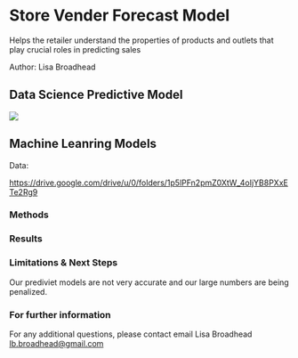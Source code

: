 # Store Vender Forecast Model
Helps the retailer understand the properties of products and outlets that play crucial roles in predicting sales

Author: Lisa Broadhead

## Data Science Predictive Model

<img src="[https://github.com/lisabroadhead/sustenance-vender-forecast/blob/main/Screen%20Shot%202022-06-16%20at%203.19.13%20PM.png](https://github.com/lisabroadhead/store-vender-forecast/blob/main/stores_built.png)"/>


## Machine Leanring Models


Data: 

https://drive.google.com/drive/u/0/folders/1p5lPFn2pmZ0XtW_4oIjYB8PXxETe2Rg9

### Methods

### Results

### Limitations & Next Steps
Our prediviet models are not very accurate and our large numbers are being penalized.


### For further information
For any additional questions, please contact email
Lisa Broadhead
lb.broadhead@gmail.com

